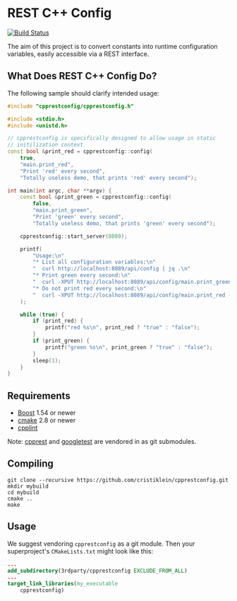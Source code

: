 REST C++ Config
===============

[![Build Status](https://api.travis-ci.org/cristiklein/cpprestconfig.svg?branch=master)](https://travis-ci.org/cristiklein/cpprestconfig)

The aim of this project is to convert constants into runtime configuration variables, easily accessible via a REST interface.

What Does REST C++ Config Do?
-----------------------------
The following sample should clarify intended usage:

```c++
#include "cpprestconfig/cpprestconfig.h"

#include <stdio.h>
#include <unistd.h>

// cpprestconfig is specifically designed to allow usage in static
// initilization context
const bool &print_red = cpprestconfig::config(
    true,
    "main.print_red",
    "Print 'red' every second",
    "Totally useless demo, that prints 'red' every second");

int main(int argc, char **argv) {
    const bool &print_green = cpprestconfig::config(
        false,
        "main.print_green",
        "Print 'green' every second",
        "Totally useless demo, that prints 'green' every second");

    cpprestconfig::start_server(8089);

    printf(
        "Usage:\n"
        "* List all configuration variables:\n"
        "  curl http://localhost:8089/api/config | jq .\n"
        "* Print green every second:\n"
        "  curl -XPUT http://localhost:8089/api/config/main.print_green -d true\n"
        "* Do not print red every second:\n"
        "  curl -XPUT http://localhost:8089/api/config/main.print_red -d false\n"
    );

    while (true) {
        if (print_red) {
            printf("red %s\n", print_red ? "true" : "false");
        }
        if (print_green) {
            printf("green %s\n", print_green ? "true" : "false");
        }
        sleep(1);
    }
}
```

Requirements
------------
* [Boost](https://www.boost.org/) 1.54 or newer
* [cmake](https://cmake.org/) 2.8 or newer
* [cpplint](https://github.com/cpplint/cpplint)

Note: [cpprest](https://github.com/Microsoft/cpprestsdk) and [googletest](https://github.com/google/googletest) are vendored in as git submodules.

Compiling
---------

```shell
git clone --recursive https://github.com/cristiklein/cpprestconfig.git
mkdir mybuild
cd mybuild
cmake ..
make
```

Usage
-----
We suggest vendoring `cpprestconfig` as a git module. Then your superproject's `CMakeLists.txt` might look like this:

```cmake
...
add_subdirectory(3rdparty/cpprestconfig EXCLUDE_FROM_ALL)
...
target_link_libraries(my_executable
    cpprestconfig)
```
